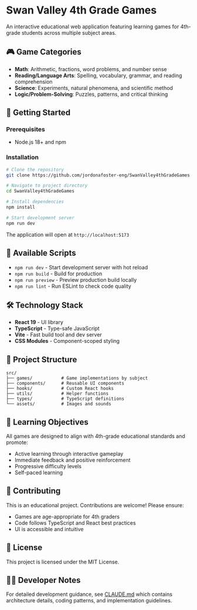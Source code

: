 # Swan Valley 4th Grade Games

An interactive educational web application featuring learning games for 4th-grade students across multiple subject areas.

## 🎮 Game Categories

- **Math**: Arithmetic, fractions, word problems, and number sense
- **Reading/Language Arts**: Spelling, vocabulary, grammar, and reading comprehension
- **Science**: Experiments, natural phenomena, and scientific method
- **Logic/Problem-Solving**: Puzzles, patterns, and critical thinking

## 🚀 Getting Started

### Prerequisites

- Node.js 18+ and npm

### Installation

```bash
# Clone the repository
git clone https://github.com/jordonafoster-eng/SwanValley4thGradeGames.git

# Navigate to project directory
cd SwanValley4thGradeGames

# Install dependencies
npm install

# Start development server
npm run dev
```

The application will open at `http://localhost:5173`

## 📝 Available Scripts

- `npm run dev` - Start development server with hot reload
- `npm run build` - Build for production
- `npm run preview` - Preview production build locally
- `npm run lint` - Run ESLint to check code quality

## 🛠️ Technology Stack

- **React 19** - UI library
- **TypeScript** - Type-safe JavaScript
- **Vite** - Fast build tool and dev server
- **CSS Modules** - Component-scoped styling

## 📁 Project Structure

```
src/
├── games/           # Game implementations by subject
├── components/      # Reusable UI components
├── hooks/           # Custom React hooks
├── utils/           # Helper functions
├── types/           # TypeScript definitions
└── assets/          # Images and sounds
```

## 🎯 Learning Objectives

All games are designed to align with 4th-grade educational standards and promote:
- Active learning through interactive gameplay
- Immediate feedback and positive reinforcement
- Progressive difficulty levels
- Self-paced learning

## 🤝 Contributing

This is an educational project. Contributions are welcome! Please ensure:
- Games are age-appropriate for 4th graders
- Code follows TypeScript and React best practices
- UI is accessible and intuitive

## 📄 License

This project is licensed under the MIT License.

## 👨‍💻 Developer Notes

For detailed development guidance, see [CLAUDE.md](./CLAUDE.md) which contains architecture details, coding patterns, and implementation guidelines.
